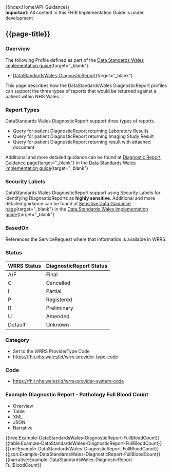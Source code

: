 <div class="col-md-6 guidancesidepanel">
{{index:Home/API-Guidance}} 
</div>
 
<div class="col-md-18">

<div class="warning"><b>Important:</b> All content in this FHIR Implementation Guide is under development</div>

## {{page-title}}

### Overview
The following Profile defined as part of the [Data Standards Wales implementation guide](https://simplifier.net/guide/fhir-standards-wales-implementation-guide?version=current){target="_blank"}:

 - [DataStandardsWales-DiagnosticReport](https://simplifier.net/guide/FHIR-Standards-Wales-Implementation-Guide/Home/FHIR-Assets/Profiles-and-Extensions/Profiles/DataStandardsWales-DiagnosticReport.page.md?version=current){target="_blank"}

This page describes how the DataStandardsWales DiagnosticReport profiles can support the three types of reports that would be returned against a patient within NHS Wales.

### Report Types
DataStandards Wales DiagnosticReport support three types of reports. 

- Query for patient DiagnosticReport returning Laboratory Results
- Query for patient DiagnosticReport returning Imaging Study Result
- Query for patient DiagnosticReport returning result with attached document

Additional and more detailed guidance can be found at [Diagnostic Report Guidance page](https://simplifier.net/guide/FHIR-Standards-Wales-Implementation-Guide/Home/Guidance/Diagnostic-Reports?version=current){target="_blank"} in the [Data Standards Wales implementation guide](https://simplifier.net/guide/fhir-standards-wales-implementation-guide?version=current){target="_blank"}


### Security Labels
DataStandards Wales DiagnosticReport support using Security Labels for identifying DiagnosticReports as **highly sensitive**. Additional and more detailed guidance can be found at [Sensitive Data Guidance page](https://simplifier.net/guide/FHIR-Standards-Wales-Implementation-Guide/Home/Guidance/Sensitive-Data?version=current){target="_blank"} in the [Data Standards Wales implementation guide](https://simplifier.net/guide/fhir-standards-wales-implementation-guide?version=current){target="_blank"}

### BasedOn
References the ServiceRequest where that information is available in WRRS.

### Status

| WRRS Status | DiagnosticReport Status |
| -- | -- |
| A/F | Final |
| C | Cancelled |
| I | Partial |
| P | Registered |
| R | Preliminary |
| U | Amended |
| Default | Unknown |

### Category
- Set to the WRRS ProviderType Code
- https://fhir.nhs.wales/Id/wrrs-provider-type-code


### Code
- https://fhir.nhs.wales/Id/wrrs-provider-system-code

### Example Diagnostic Report - Pathology Full Blood Count

<div class="tab-wrap">
  <ul class="tab-head">
    <li class="tablink" onclick="openCity(this,'tabtree')" data-target="tabtree">
      Overview
    </li>
    <li class="tablink" onclick="openCity(this,'tabtable')" data-target="tabtable">
      Table
    </li>
    <li class="tablink tab-active" onclick="openCity(this,'tabxml')" data-target="tabxml">
      XML
    </li>    
    <li class="tablink" onclick="openCity(this,'tabjson')" data-target="tabjson">
      JSON
    </li>    
    <li class="tablink" onclick="openCity(this,'tabnarrative')" data-target="tabnarrative">
      Narrative
    </li>
  </ul>
  <div class="tab-main">
    <div id="tabtree" class="tabcontent">
      {{tree:Example-DataStandardsWales-DiagnosticReport-FullBloodCount}}
    </div>
    <div id="tabtable" class="tabcontent">
      {{table:Example-DataStandardsWales-DiagnosticReport-FullBloodCount}}
    </div>       
    <div id="tabxml" class="tabcontent active">      
      {{xml:Example-DataStandardsWales-DiagnosticReport-FullBloodCount}}
    </div>
    <div id="tabjson" class="tabcontent">
      {{json:Example-DataStandardsWales-DiagnosticReport-FullBloodCount}}
    </div>       
    <div id="tabnarrative" class="tabcontent">
      {{narrative:Example-DataStandardsWales-DiagnosticReport-FullBloodCount}}
    </div>  
  </div>
</div>

<br />

</div>
